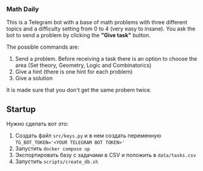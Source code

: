 ### Math Daily

This is a Telegram bot with a base of math problems with three different topics and a difficulty setting from 0 to 4 (very easy to insane).
You ask the bot to send a problem by clicking the **"Give task"** button. 

The possible commands are:
1. Send a problem. Before receiving a task there is an option to choose the area (Set theory, Geometry, Logic and Combinatorics)
1. Give a hint (there is one hint for each problem)
2. Give a solution

It is made sure that you don't get the same probem twice.

## Startup

Нужно сделать вот это:

1. Создать файл `src/keys.py` и в нем создать переменную `TG_BOT_TOKEN='<YOUR TELEGRAM BOT TOKEN>'`
2. Запустить `docker compose up`
3. Экспортировать базу с задачами в CSV и положить в `data/tasks.csv`
4. Запустить `scripts/create_db.sh`
